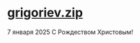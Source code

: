 # [grigoriev.zip](https://github.com/danilasar/nir-otchet/releases/download/2025.01.07/grigoriev.zip)
7 января 2025
С Рождеством Христовым!
